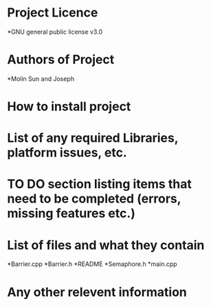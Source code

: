 

# Project Licence 
*GNU general public license v3.0
# Authors of Project 
*Molin Sun and Joseph
# How to install project
# List of any required Libraries, platform issues, etc.
# TO DO section listing items that need to be completed (errors, missing features etc.)
# List of files and what they contain
*Barrier.cpp
*Barrier.h
*README
*Semaphore.h
*main.cpp
# Any other relevent information

